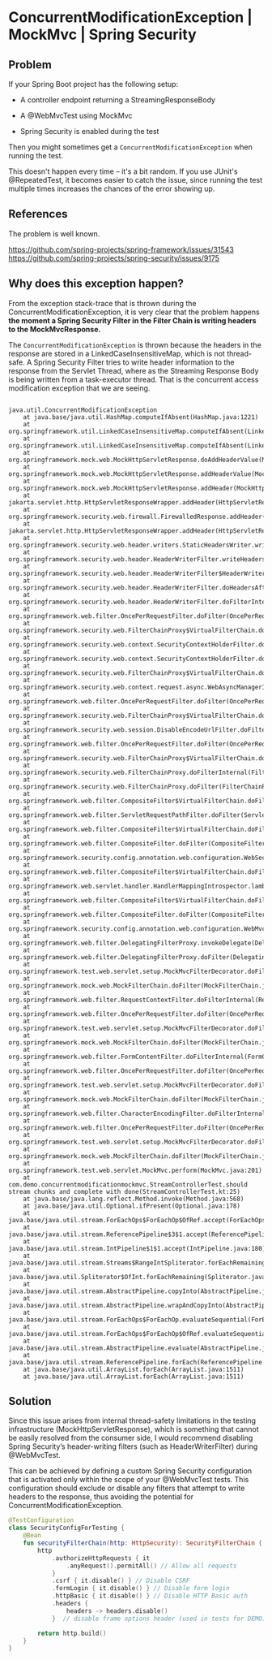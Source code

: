 # ConcurrentModificationException | MockMvc | Spring Security

## Problem 
If your Spring Boot project has the following setup:

- A controller endpoint returning a StreamingResponseBody
    
- A @WebMvcTest using MockMvc

- Spring Security is enabled during the test

Then you might sometimes get a `ConcurrentModificationException` when running the test.

This doesn't happen every time – it's a bit random. If you use JUnit's @RepeatedTest, it becomes easier to catch the issue, since running the test multiple times increases the chances of the error showing up.

## References 

The problem is well known.

https://github.com/spring-projects/spring-framework/issues/31543  
https://github.com/spring-projects/spring-security/issues/9175

## Why does this exception happen?

From the exception stack-trace that is thrown during the ConcurrentModificationException, it is very clear that the problem happens **the moment a Spring Security Filter in the Filter Chain is writing headers to the MockMvcResponse.** 

The `ConcurrentModificationException` is thrown because the headers in the response  are stored in a LinkedCaseInsensitiveMap, which is not thread-safe. A Spring Security Filter tries to write header information to the response from the Servlet Thread, where as the Streaming Response Body is being written from a task-executor thread. That is the concurrent access modification exception that we are seeing.

```

java.util.ConcurrentModificationException
	at java.base/java.util.HashMap.computeIfAbsent(HashMap.java:1221)
	at org.springframework.util.LinkedCaseInsensitiveMap.computeIfAbsent(LinkedCaseInsensitiveMap.java:239)
	at org.springframework.util.LinkedCaseInsensitiveMap.computeIfAbsent(LinkedCaseInsensitiveMap.java:50)
	at org.springframework.mock.web.MockHttpServletResponse.doAddHeaderValue(MockHttpServletResponse.java:776)
	at org.springframework.mock.web.MockHttpServletResponse.addHeaderValue(MockHttpServletResponse.java:731)
	at org.springframework.mock.web.MockHttpServletResponse.addHeader(MockHttpServletResponse.java:699)
	at jakarta.servlet.http.HttpServletResponseWrapper.addHeader(HttpServletResponseWrapper.java:141)
	at org.springframework.security.web.firewall.FirewalledResponse.addHeader(FirewalledResponse.java:60)
	at jakarta.servlet.http.HttpServletResponseWrapper.addHeader(HttpServletResponseWrapper.java:141)
	at org.springframework.security.web.header.writers.StaticHeadersWriter.writeHeaders(StaticHeadersWriter.java:64)
	at org.springframework.security.web.header.HeaderWriterFilter.writeHeaders(HeaderWriterFilter.java:99)
	at org.springframework.security.web.header.HeaderWriterFilter$HeaderWriterResponse.writeHeaders(HeaderWriterFilter.java:132)
	at org.springframework.security.web.header.HeaderWriterFilter.doHeadersAfter(HeaderWriterFilter.java:93)
	at org.springframework.security.web.header.HeaderWriterFilter.doFilterInternal(HeaderWriterFilter.java:75)
	at org.springframework.web.filter.OncePerRequestFilter.doFilter(OncePerRequestFilter.java:116)
	at org.springframework.security.web.FilterChainProxy$VirtualFilterChain.doFilter(FilterChainProxy.java:374)
	at org.springframework.security.web.context.SecurityContextHolderFilter.doFilter(SecurityContextHolderFilter.java:82)
	at org.springframework.security.web.context.SecurityContextHolderFilter.doFilter(SecurityContextHolderFilter.java:69)
	at org.springframework.security.web.FilterChainProxy$VirtualFilterChain.doFilter(FilterChainProxy.java:374)
	at org.springframework.security.web.context.request.async.WebAsyncManagerIntegrationFilter.doFilterInternal(WebAsyncManagerIntegrationFilter.java:62)
	at org.springframework.web.filter.OncePerRequestFilter.doFilter(OncePerRequestFilter.java:116)
	at org.springframework.security.web.FilterChainProxy$VirtualFilterChain.doFilter(FilterChainProxy.java:374)
	at org.springframework.security.web.session.DisableEncodeUrlFilter.doFilterInternal(DisableEncodeUrlFilter.java:42)
	at org.springframework.web.filter.OncePerRequestFilter.doFilter(OncePerRequestFilter.java:116)
	at org.springframework.security.web.FilterChainProxy$VirtualFilterChain.doFilter(FilterChainProxy.java:374)
	at org.springframework.security.web.FilterChainProxy.doFilterInternal(FilterChainProxy.java:233)
	at org.springframework.security.web.FilterChainProxy.doFilter(FilterChainProxy.java:191)
	at org.springframework.web.filter.CompositeFilter$VirtualFilterChain.doFilter(CompositeFilter.java:113)
	at org.springframework.web.filter.ServletRequestPathFilter.doFilter(ServletRequestPathFilter.java:52)
	at org.springframework.web.filter.CompositeFilter$VirtualFilterChain.doFilter(CompositeFilter.java:113)
	at org.springframework.web.filter.CompositeFilter.doFilter(CompositeFilter.java:74)
	at org.springframework.security.config.annotation.web.configuration.WebSecurityConfiguration$CompositeFilterChainProxy.doFilter(WebSecurityConfiguration.java:319)
	at org.springframework.web.filter.CompositeFilter$VirtualFilterChain.doFilter(CompositeFilter.java:113)
	at org.springframework.web.servlet.handler.HandlerMappingIntrospector.lambda$createCacheFilter$3(HandlerMappingIntrospector.java:243)
	at org.springframework.web.filter.CompositeFilter$VirtualFilterChain.doFilter(CompositeFilter.java:113)
	at org.springframework.web.filter.CompositeFilter.doFilter(CompositeFilter.java:74)
	at org.springframework.security.config.annotation.web.configuration.WebMvcSecurityConfiguration$CompositeFilterChainProxy.doFilter(WebMvcSecurityConfiguration.java:240)
	at org.springframework.web.filter.DelegatingFilterProxy.invokeDelegate(DelegatingFilterProxy.java:362)
	at org.springframework.web.filter.DelegatingFilterProxy.doFilter(DelegatingFilterProxy.java:278)
	at org.springframework.test.web.servlet.setup.MockMvcFilterDecorator.doFilter(MockMvcFilterDecorator.java:162)
	at org.springframework.mock.web.MockFilterChain.doFilter(MockFilterChain.java:132)
	at org.springframework.web.filter.RequestContextFilter.doFilterInternal(RequestContextFilter.java:100)
	at org.springframework.web.filter.OncePerRequestFilter.doFilter(OncePerRequestFilter.java:116)
	at org.springframework.test.web.servlet.setup.MockMvcFilterDecorator.doFilter(MockMvcFilterDecorator.java:162)
	at org.springframework.mock.web.MockFilterChain.doFilter(MockFilterChain.java:132)
	at org.springframework.web.filter.FormContentFilter.doFilterInternal(FormContentFilter.java:93)
	at org.springframework.web.filter.OncePerRequestFilter.doFilter(OncePerRequestFilter.java:116)
	at org.springframework.test.web.servlet.setup.MockMvcFilterDecorator.doFilter(MockMvcFilterDecorator.java:162)
	at org.springframework.mock.web.MockFilterChain.doFilter(MockFilterChain.java:132)
	at org.springframework.web.filter.CharacterEncodingFilter.doFilterInternal(CharacterEncodingFilter.java:201)
	at org.springframework.web.filter.OncePerRequestFilter.doFilter(OncePerRequestFilter.java:116)
	at org.springframework.test.web.servlet.setup.MockMvcFilterDecorator.doFilter(MockMvcFilterDecorator.java:162)
	at org.springframework.mock.web.MockFilterChain.doFilter(MockFilterChain.java:132)
	at org.springframework.test.web.servlet.MockMvc.perform(MockMvc.java:201)
	at com.demo.concurrentmodificationmockmvc.StreamControllerTest.should stream chunks and complete with done(StreamControllerTest.kt:25)
	at java.base/java.lang.reflect.Method.invoke(Method.java:568)
	at java.base/java.util.Optional.ifPresent(Optional.java:178)
	at java.base/java.util.stream.ForEachOps$ForEachOp$OfRef.accept(ForEachOps.java:183)
	at java.base/java.util.stream.ReferencePipeline$3$1.accept(ReferencePipeline.java:197)
	at java.base/java.util.stream.IntPipeline$1$1.accept(IntPipeline.java:180)
	at java.base/java.util.stream.Streams$RangeIntSpliterator.forEachRemaining(Streams.java:104)
	at java.base/java.util.Spliterator$OfInt.forEachRemaining(Spliterator.java:711)
	at java.base/java.util.stream.AbstractPipeline.copyInto(AbstractPipeline.java:509)
	at java.base/java.util.stream.AbstractPipeline.wrapAndCopyInto(AbstractPipeline.java:499)
	at java.base/java.util.stream.ForEachOps$ForEachOp.evaluateSequential(ForEachOps.java:150)
	at java.base/java.util.stream.ForEachOps$ForEachOp$OfRef.evaluateSequential(ForEachOps.java:173)
	at java.base/java.util.stream.AbstractPipeline.evaluate(AbstractPipeline.java:234)
	at java.base/java.util.stream.ReferencePipeline.forEach(ReferencePipeline.java:596)
	at java.base/java.util.ArrayList.forEach(ArrayList.java:1511)
	at java.base/java.util.ArrayList.forEach(ArrayList.java:1511)
```

## Solution

Since this issue arises from internal thread-safety limitations in the testing infrastructure (MockHttpServletResponse), which is something that cannot be easily resolved from the consumer side, I would recommend disabling Spring Security’s header-writing filters (such as HeaderWriterFilter) during @WebMvcTest.

This can be achieved by defining a custom Spring Security configuration that is activated only within the scope of your @WebMvcTest tests. This configuration should exclude or disable any filters that attempt to write headers to the response, thus avoiding the potential for ConcurrentModificationException.

```kt
@TestConfiguration
class SecurityConfigForTesting {
    @Bean
    fun securityFilterChain(http: HttpSecurity): SecurityFilterChain {
        http
            .authorizeHttpRequests { it
                .anyRequest().permitAll() // Allow all requests
            }
            .csrf { it.disable() } // Disable CSRF
            .formLogin { it.disable() } // Disable form login
            .httpBasic { it.disable() } // Disable HTTP Basic auth
            .headers {
                headers -> headers.disable()
            }  // disable frame options header (used in tests for DEMO)

        return http.build()
    }
}
```

